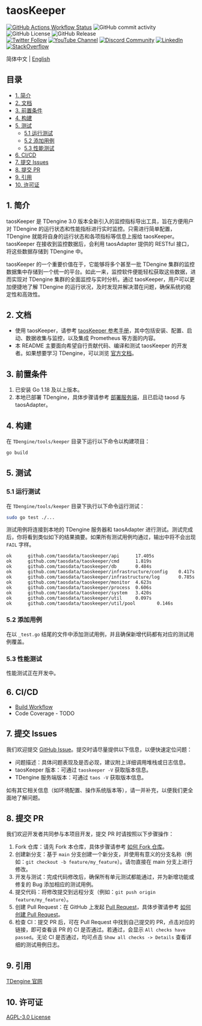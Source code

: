 <!-- omit in toc -->
# taosKeeper

[![GitHub Actions Workflow Status](https://img.shields.io/github/actions/workflow/status/taosdata/TDengine/taoskeeper-ci-build.yml)](https://github.com/taosdata/TDengine/actions/workflows/taoskeeper-ci-build.yml)
![GitHub commit activity](https://img.shields.io/github/commit-activity/m/taosdata/TDengine)
![GitHub License](https://img.shields.io/github/license/taosdata/TDengine)
![GitHub Release](https://img.shields.io/github/v/release/taosdata/tdengine)
<br />
[![Twitter Follow](https://img.shields.io/twitter/follow/tdenginedb?label=TDengine&style=social)](https://twitter.com/tdenginedb)
[![YouTube Channel](https://img.shields.io/badge/Subscribe_@tdengine--white?logo=youtube&style=social)](https://www.youtube.com/@tdengine)
[![Discord Community](https://img.shields.io/badge/Join_Discord--white?logo=discord&style=social)](https://discord.com/invite/VZdSuUg4pS)
[![LinkedIn](https://img.shields.io/badge/Follow_LinkedIn--white?logo=linkedin&style=social)](https://www.linkedin.com/company/tdengine)
[![StackOverflow](https://img.shields.io/badge/Ask_StackOverflow--white?logo=stackoverflow&style=social&logoColor=orange)](https://stackoverflow.com/questions/tagged/tdengine)

简体中文 | [English](./README.md)

<!-- omit in toc -->
## 目录

- [1. 简介](#1-简介)
- [2. 文档](#2-文档)
- [3. 前置条件](#3-前置条件)
- [4. 构建](#4-构建)
- [5. 测试](#5-测试)
  - [5.1 运行测试](#51-运行测试)
  - [5.2 添加用例](#52-添加用例)
  - [5.3 性能测试](#53-性能测试)
- [6. CI/CD](#6-cicd)
- [7. 提交 Issues](#7-提交-issues)
- [8. 提交 PR](#8-提交-pr)
- [9. 引用](#9-引用)
- [10. 许可证](#10-许可证)

## 1. 简介

taosKeeper 是 TDengine 3.0 版本全新引入的监控指标导出工具，旨在方便用户对 TDengine 的运行状态和性能指标进行实时监控。只需进行简单配置，TDengine 就能将自身的运行状态和各项指标等信息上报给 taosKeeper。taosKeeper 在接收到监控数据后，会利用 taosAdapter 提供的 RESTful 接口，将这些数据存储到 TDengine 中。

taosKeeper 的一个重要价值在于，它能够将多个甚至一批 TDengine 集群的监控数据集中存储到一个统一的平台。如此一来，监控软件便能轻松获取这些数据，进而实现对 TDengine 集群的全面监控与实时分析。通过 taosKeeper，用户可以更加便捷地了解 TDengine 的运行状况，及时发现并解决潜在问题，确保系统的稳定性和高效性。

## 2. 文档

- 使用 taosKeeper，请参考 [taosKeeper 参考手册](https://docs.taosdata.com/reference/components/taoskeeper/)，其中包括安装、配置、启动、数据收集与监控，以及集成 Prometheus 等方面的内容。
- 本 README 主要面向希望自行贡献代码、编译和测试 taosKeeper 的开发者。如果想要学习 TDengine，可以浏览 [官方文档](https://docs.taosdata.com/)。

## 3. 前置条件

1. 已安装 Go 1.18 及以上版本。
2. 本地已部署 TDengine，具体步骤请参考 [部署服务端](https://docs.taosdata.com/get-started/package/)，且已启动 taosd 与 taosAdapter。

## 4. 构建

在 `TDengine/tools/keeper` 目录下运行以下命令以构建项目：

```bash
go build
```

## 5. 测试

### 5.1 运行测试

在 `TDengine/tools/keeper` 目录下执行以下命令运行测试：

```bash
sudo go test ./...
```

测试用例将连接到本地的 TDengine 服务器和 taosAdapter 进行测试。测试完成后，你将看到类似如下的结果摘要。如果所有测试用例均通过，输出中将不会出现 `FAIL` 字样。

```text
ok      github.com/taosdata/taoskeeper/api      17.405s
ok      github.com/taosdata/taoskeeper/cmd      1.819s
ok      github.com/taosdata/taoskeeper/db       0.484s
ok      github.com/taosdata/taoskeeper/infrastructure/config    0.417s
ok      github.com/taosdata/taoskeeper/infrastructure/log       0.785s
ok      github.com/taosdata/taoskeeper/monitor  4.623s
ok      github.com/taosdata/taoskeeper/process  0.606s
ok      github.com/taosdata/taoskeeper/system   3.420s
ok      github.com/taosdata/taoskeeper/util     0.097s
ok      github.com/taosdata/taoskeeper/util/pool        0.146s
```

### 5.2 添加用例

在以 `_test.go` 结尾的文件中添加测试用例，并且确保新增代码都有对应的测试用例覆盖。

### 5.3 性能测试

性能测试正在开发中。

## 6. CI/CD

- [Build Workflow](https://github.com/taosdata/TDengine/actions/workflows/taoskeeper-ci-build.yml)
- Code Coverage - TODO

## 7. 提交 Issues

我们欢迎提交 [GitHub Issue](https://github.com/taosdata/TDengine/issues)。提交时请尽量提供以下信息，以便快速定位问题：

- 问题描述：具体问题表现及是否必现，建议附上详细调用堆栈或日志信息。
- taosKeeper 版本：可通过 `taoskeeper -V` 获取版本信息。
- TDengine 服务端版本：可通过 `taos -V` 获取版本信息。

如有其它相关信息（如环境配置、操作系统版本等），请一并补充，以便我们更全面地了解问题。

## 8. 提交 PR

我们欢迎开发者共同参与本项目开发，提交 PR 时请按照以下步骤操作：

1. Fork 仓库：请先 Fork 本仓库，具体步骤请参考 [如何 Fork 仓库](https://docs.github.com/en/get-started/quickstart/fork-a-repo)。
2. 创建新分支：基于 `main` 分支创建一个新分支，并使用有意义的分支名称（例如：`git checkout -b feature/my_feature`）。请勿直接在 main 分支上进行修改。
3. 开发与测试：完成代码修改后，确保所有单元测试都能通过，并为新增功能或修复的 Bug 添加相应的测试用例。
4. 提交代码：将修改提交到远程分支（例如：`git push origin feature/my_feature`）。
5. 创建 Pull Request：在 GitHub 上发起 [Pull Request](https://github.com/taosdata/TDengine/pulls)，具体步骤请参考 [如何创建 Pull Request](https://docs.github.com/en/pull-requests/collaborating-with-pull-requests/proposing-changes-to-your-work-with-pull-requests/creating-a-pull-request)。
6. 检查 CI：提交 PR 后，可在 Pull Request 中找到自己提交的 PR，点击对应的链接，即可查看该 PR 的 CI 是否通过。若通过，会显示 `All checks have passed`。无论 CI 是否通过，均可点击 `Show all checks -> Details` 查看详细的测试用例日志。

## 9. 引用

[TDengine 官网](https://www.taosdata.com/)

## 10. 许可证

[AGPL-3.0 License](../../LICENSE)
